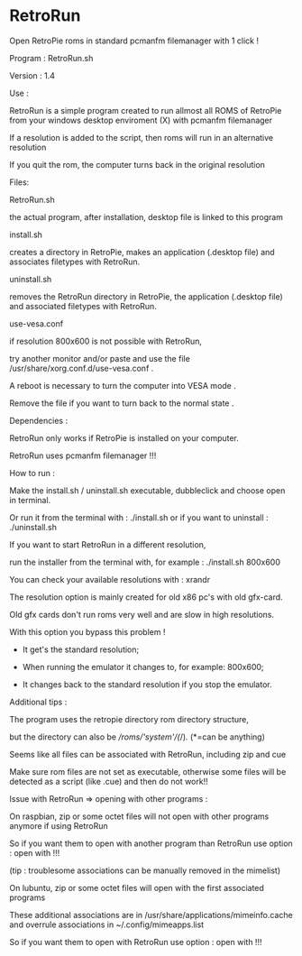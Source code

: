 # RetroRun

Open RetroPie roms in standard pcmanfm filemanager with 1 click !

Program : RetroRun.sh

Version : 1.4


Use : 

RetroRun is a simple program created to run allmost all ROMS of RetroPie from your windows desktop enviroment (X) with pcmanfm filemanager

If a resolution is added to the script, then roms will run in an alternative resolution

If you quit the rom, the computer turns back in the original resolution


Files:

RetroRun.sh

the actual program, after installation, desktop file is linked to this program

install.sh

creates a directory in RetroPie, makes an application (.desktop file) and associates filetypes with RetroRun.

uninstall.sh

removes the RetroRun directory in RetroPie,  the application (.desktop file) and associated filetypes with RetroRun.

use-vesa.conf

if resolution 800x600 is not possible with RetroRun,

try another monitor and/or paste and use the file /usr/share/xorg.conf.d/use-vesa.conf .

A reboot is necessary to turn the computer into VESA mode .

Remove the file if you want to turn back to the normal state .


Dependencies : 

RetroRun only works if RetroPie is installed on your computer.

RetroRun uses pcmanfm filemanager !!!


How to run :

Make the install.sh / uninstall.sh executable, dubbleclick and choose open in terminal.

Or run it from the terminal with : ./install.sh  or if you want to uninstall : ./uninstall.sh

If you want to start RetroRun in a different resolution,

run the installer from the terminal with, for example : ./install.sh 800x600

You can check your available resolutions with : xrandr

The resolution option is mainly created for old x86 pc's with old gfx-card.

Old gfx cards don't run roms very well and are slow in high resolutions. 

With this option you bypass this problem !

- It get's the standard resolution;

- When running the emulator it changes to, for example: 800x600;

- It changes back to the standard resolution if you stop the emulator.


Additional tips :

The program uses the retropie directory rom directory structure, 

but the directory can also be */roms/'system'/(*/)*.* (*=can be anything)

Seems like all files can be associated with RetroRun, including zip and cue

Make sure rom files are not set as executable, otherwise some files will be detected as a script (like .cue) and then do not work!!


Issue with RetroRun => opening with other programs :

On raspbian,  zip or some octet files will not open with other programs anymore if using RetroRun

So if you want them to open with another program than RetroRun use option : open with !!!

(tip : troublesome associations can be manually removed in the mimelist)

On lubuntu,  zip or some octet files will open with the first associated programs

These additional associations are in /usr/share/applications/mimeinfo.cache and overrule associations in ~/.config/mimeapps.list

So if you want them to open with RetroRun use option : open with !!!
